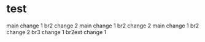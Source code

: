 # test
main change 1
br2 change 2
main change 1
br2 change 2
main change 1
br2 change 2
br3 change 1
br2ext change 1